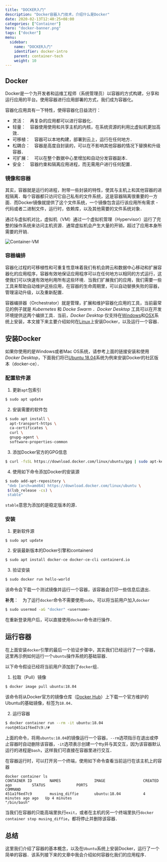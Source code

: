 ```yaml
---
title: "DOCKER入门"
description: "Docker容器入门技术，介绍什么是Docker"
date: 2020-02-13T12:40:25+08:00
categories: ["Container"]
hero: "docker-banner.png"
tags: ["docker"]
menu:
  sidebar:
    name: "DOCKER入门"
    identifier: docker-intro
    parent: container-tech
    weight: 10
---
```


## Docker

Docker是一个为开发者和运维工程师（系统管理员）以容器的方式构建，分享和运行应用的平台。使用容器进行应用部署的方式，我们成为容器化。    

容器化应用具有一下特性，使得容器化日益流行：  

- 灵活：　再复杂的应用都可以进行容器化．  
- 轻量：　容器使用使用和共享主机的内核，在系统资源的利用比虚拟机更加高效．  
- 可移植：　容器可以本地构建，部署到云上，运行在任何地方．  
- 松耦合：　容器是高度自封装的，可以在不影响其他容器的情况下替换和升级容器．  
- 可扩展：　可以在整个数据中心里增加和自动分发容器副本．  
- 安全：　容器约束和隔离应用进程，而无需用户进行任何配置．  

### 镜像和容器

其实，容器就是运行的进程，附带一些封装的特性，使其与主机上和其他容器的进程隔离．每个容器都只访问它自己私有的文件系统，这是容器隔离很重要的一方面．而Docker镜像就提供了这个文件系统，一个镜像包含运行该应用所有需求 - 代码或者二进制文件，运行时，依赖库，以及其他需要的文件系统对象．  

通过与虚拟机对比，虚拟机（VM）通过一个虚拟机管理（Hypervisor）运行了完整的操作系统来访问主机资源．通常虚拟机会产生大量的开销，超过了应用本身所需要的开销．  

![Container-VM](https://images.mengz.dev/posts/container-vm.png)  

### 容器编排

容器化过程的可移植性和可重复性意味着我们有机会跨云和数据中心移动和扩展容器化的应用程序，容器有效地保证应用程序可以在任何地方以相同的方式运行，这使我们可以快速有效地利用所有这些环境．当我们扩展我们的应用，我们需要一些工具来帮助自动维护这些应用，在容器的生命周期里，可以自动替换失败的容器，管理滚动升级，以及重新配置．　　

容器编排器（Orchestrator）就是管理，扩展和维护容器化应用的工具，当前最常见的例子就是 _Kubernetes_ 和 _Docke Swarm_ ．_Docker Desktop_ 工具可以在开发环境提供这两个编排工具．当前，_Docker Desktop_ 仅支持在[Windows](https://docs.docker.com/docker-for-windows/install/)和[OSX](https://docs.docker.com/docker-for-mac/install/)系统上安装，本文接下来主要介绍如何在[Linux](https://docs.docker.com/docker-for-windows/install/)上安装Docker，以及运行一个容器．  

## 安装Docker

如果你使用的是Windows或者Mac OS系统，请参考上面的链接安装和使用 _Docker Desktop_，下面我们将已[Ubuntu 18.04](https://docs.docker.com/install/linux/docker-ce/ubuntu/)系统为例来安装Docker的社区版本（docker-ce）．　　

### 配置软件源

1. 更新`apt`包索引  
  ```bash
  $ sudo apt update
  ```  

2. 安装需要的软件包  
  ```bash
  $ sudo apt install \
    apt-transport-https \
    ca-certificates \
    curl \
    gnupg-agent \
    software-properties-common
  ```

3. 添加Docker官方的GPG信息  
  ```bash
  $ curl -fsSL https://download.docker.com/linux/ubuntu/gpg | sudo apt-key add -
  ```

4. 使用如下命令添加Docker的安装源  

  ```bash
  $ sudo add-apt-repository \
   "deb [arch=amd64] https://download.docker.com/linux/ubuntu \
   $(lsb_release -cs) \
   stable"
  ```

  `stable`意思为添加的是稳定版本的源．  

### 安装

1. 更新软件源  
  ```bash
  $ sudo apt update
  ```

2. 安装最新版本的Docker引擎和containerd  
  ```bash
  $ sudo apt install docker-ce docker-ce-cli containerd.io
  ```

3. 验证安装  
  ```bash
  $ sudo docker run hello-world
  ```

  该命令会下载一个测试镜像并运行一个容器，该容器会打印一些信息后退出．　　

**补充**：　为了运行`docker`命令不需要使用`sudo`，可以将当前用户加入`docker`  
```bash
$ sudo usermod -aG "docker" <username>
```

在重新登录用户后，可以直接使用`docker`命令进行操作．  

## 运行容器

在上面安装`docker`引擎的最后一个验证步骤中，其实我们已经运行了一个容器，这里再示例如何运行一个`ubuntu`操作系统的基础容器．  

以下命令假设已经将当前用户添加到了`docker`组．  

1. 拉取（Pull）镜像  
  ```bash
  $ docker image pull ubuntu:18.04
  ```

  该命令将从Docker官方的镜像仓库（[Docker Hub](https://hub.docker.com/)）上下载一个官方维护的Ubuntu的基础镜像，标签为`18.04`．　　

2. 运行容器  
  ```bash
  $ docker container run --rm -it ubuntu:18.04
  root@451a1f6ed7c9:/#
  ```

  上面的命令，将用`ubuntu:18.04`的镜像运行一个容器，`--rm`选项指示在退出或停止容器时自动删除该容器，`-it`选项表示创建一个tty并与其交互，因为该容器默认运行的进程是`bash`，这样我们可直接在容器里进行交互．  

  在容器运行时，可以打开另一个终端，使用如下命令查看当前运行在该主机上的容器  
  ```
  docker container ls
  CONTAINER ID        NAMES               IMAGE                 CREATED ago         STATUS              PORTS                                          COMMAND
451a1f6ed7c9        musing_diffie       ubuntu:18.04          4 minutes ago ago   Up 4 minutes                                                       "/bin/bash"
  ```

  当我们在容器的只能高端里执行`exit`，或者在主机的另一个终端里执行`docker container stop musing_diffie`，都将停止并删除该容器．  

## 总结

这里我们介绍了容器的基本概念，以及在`Ubuntu`系统上安装Docker，运行了一个简单的容器．该系列接下来的文章中我会介绍如何容器化我们的应用程序．  
